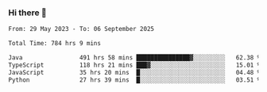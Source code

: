 ### Hi there 👋

<!--START_SECTION:waka-->

```txt
From: 29 May 2023 - To: 06 September 2025

Total Time: 784 hrs 9 mins

Java                491 hrs 58 mins ███████████████▓░░░░░░░░░   62.38 %
TypeScript          118 hrs 21 mins ███▓░░░░░░░░░░░░░░░░░░░░░   15.01 %
JavaScript          35 hrs 20 mins  █░░░░░░░░░░░░░░░░░░░░░░░░   04.48 %
Python              27 hrs 39 mins  █░░░░░░░░░░░░░░░░░░░░░░░░   03.51 %
```

<!--END_SECTION:waka-->
<!--
**the-beef-calculator/the-beef-calculator** is a ✨ _special_ ✨ repository because its `README.md` (this file) appears on your GitHub profile.

Here are some ideas to get you started:

- 🔭 I’m currently working on ...
- 🌱 I’m currently learning ...
- 👯 I’m looking to collaborate on ...
- 🤔 I’m looking for help with ...
- 💬 Ask me about ...
- 📫 How to reach me: ...
- 😄 Pronouns: ...
- ⚡ Fun fact: ...
-->
